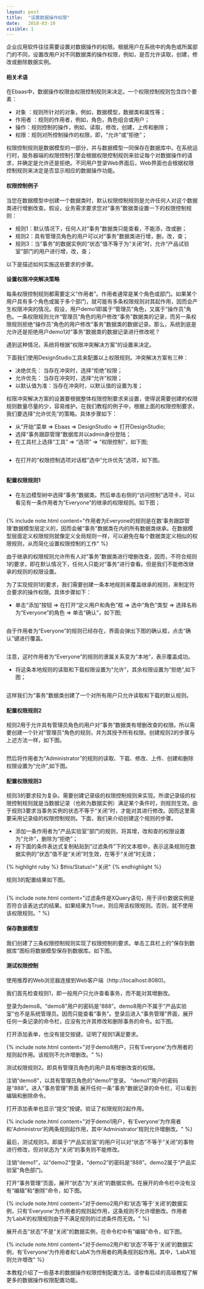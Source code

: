 ```yaml
---
layout: post
title:  "设置数据操作权限"
date:   2018-03-10
visible: 1
---
```


企业应用软件往往需要设置对数据操作的权限。根据用户在系统中的角色或所属部门的不同，设置改用户对不同数据类的操作权限，例如，是否允许读取，创建，修改或删除数据实例。

#### 相关术语

在Ebaas中，数据操作权限由权限控制规则来决定。一个权限控制规则包含四个要素：

* 对象 ：规则所针对的对象，例如，数据模型，数据类和属性等；
* 作用者 ：规则的作用者，例如，角色，角色组合或用户；
* 操作：规则控制的操作，例如，读取，修改，创建，上传和删除；
* 权限：规则对所控制操作的权限，即，“允许”或“拒绝”；

权限控制规则是数据模型的一部分，并与数据模型一同保存在数据库中。在系统运行时，服务器端的权限控制引擎会根据权限控制规则来验证每个对数据操作的请求，并确定是允许还是拒绝。不同用户登录Web界面后，Web界面也会根据权限控制规则来决定是否显示相应的数据操作功能。

#### 权限控制例子

当您在数据模型中创建一个数据类时，默认权限控制规则是允许任何人对这个数据类进行增删改查。假设，业务需求要求您对“事务”数据类设置一下的权限控制规则：

* 规则1：默认情况下，任何人对“事务”数据类只能查看，不能添，改或删；
* 规则2：具有管理员角色的用户可以对“事务”数据类进行增，删，改，查；
* 规则3：当“事务”的数据实例的“状态”值不等于为“关闭”时，允许“产品试验室”部门的用户进行增，改，查；

以下是描述如何实施这些要求的步骤。

#### 设置权限冲突解决策略

每条权限控制规则都需要定义“作用者”。作用者通常是某个角色或部门。如果某个用户具有多个角色或属于多个部门，就可能有多条权限规则对其起作用，因而会产生权限冲突的情况。假设，用户demo1即属于“管理员”角色，又属于“操作员”角色。一条权限规则允许“管理员”角色的用户修改“事务”数据类的记录，而另一条权限规则拒绝“操作员”角色的用户修改“事务”数据类的数据记录。那么，系统到底是允许还是拒绝用户demo1对“事务”数据类的数据记录进行修改呢？

遇到这种情况，系统将根据“权限冲突解决方案”的设置来决定。

下面我们使用DesignStudio工具来配置以上权限规则。冲突解决方案有三种：

* 决绝优先： 当存在冲突时，选择“拒绝”权限；
* 允许优先： 当存在冲突时，选择“允许”权限；
* 以默认值为准：当存在冲突时，以默认值的设置为准；

权限冲突解决方案的设置要根据整体权限控制要求来设置，使得说需要创建的权限规则数量尽量的少，容易维护。在我们教程的例子中，根据上面的权限控制要求，我们要选择“允许优先”的策略。具体步骤如下：

* 从“开始”菜单 => Ebaas => DesignStudio => 打开DesignStudio;
* 选择“事务跟踪管理”数据库并以admin身份登陆；
* 在工具栏上选择“工具” => “选项” => “权限控制”，如下图;

<img src="{{'/assets/img/2018-3-10-Tutorial-设置数据操作权限11.png' | prepend: site.baseurl }}" alt="">

* 在打开的“权限控制选项对话框”选中“允许优先”选项，如下图。

<img src="{{'/assets/img/2018-3-10-Tutorial-设置数据操作权限12.png' | prepend: site.baseurl }}" alt="">

#### 配置权限规则1

* 在左边模型树中选择“事务”数据类。然后单击右侧的“访问控制”选项卡，可以看见有一条作用者为“Everyone”的继承的权限规则。如下图；

<img src="{{'/assets/img/2018-3-10-Tutorial-设置数据操作权限1.png' | prepend: site.baseurl }}" alt="">

{% include note.html content="作用者为Everyone的规则是在数‘事务跟踪管理’数据模型层定义的，因而会被“事务”数据类在内的所有数据类继承。在数据模型层面定义权限规则就像定义全局规则一样，可以避免在每个数据类定义相似的权限规则，从而简化设置权限控制的工作" %}

由于继承的权限规则允许所有人对“事务”数据类进行增删改查，因而，不符合规则1的要求，即在默认情况下，任何人只能对“事务”进行查看。但是我们不能修改继承的规则的权限设置。

为了实现规则1的要求，我们需要创建一条本地规则来覆盖继承的规则，来制定符合要求的操作权限。具体步骤如下：

* 单击“添加”按钮 => 在打开“定义用户和角色”框 => 选中“角色”类型 => 选择名称为“Everyone”的角色 => 单击“确认”，如下图;

<img src="{{'/assets/img/2018-3-10-Tutorial-设置数据操作权限2.png' | prepend: site.baseurl }}" alt="">

由于作用者为“Everyone”的规则已经存在，界面会弹出下图的确认框，点击“确认”键进行覆盖。

<img src="{{'/assets/img/2018-3-10-Tutorial-设置数据操作权限3.png' | prepend: site.baseurl }}" alt="">

注意，这时作用者为“Everyone”的规则的隶属关系变为“本地”，表示覆盖成功。

* 将这条本地规则的读取和下载权限设置为“允许”，其余权限设置为“拒绝”,如下图；

<img src="{{'/assets/img/2018-3-10-Tutorial-设置数据操作权限4.png' | prepend: site.baseurl }}" alt="">

这样我们为“事务”数据类创建了一个对所有用户只允许读取和下载的默认规则。

#### 配置权限规则2

规则2用于允许具有管理员角色的用户对“事务”数据类有增删改查的权限。所以需要创建一个针对“管理员”角色的规则，并为其授予所有权限。创建规则2的步骤与上述方法一样，如下图。

<img src="{{'/assets/img/2018-3-10-Tutorial-设置数据操作权限5.png' | prepend: site.baseurl }}" alt="">

然后将作用者为“Administrator”的规则的读取、下载、修改、上传、创建和删除权限设置为“允许”,如下图。
<img src="{{'/assets/img/2018-3-10-Tutorial-设置数据操作权限6.png' | prepend: site.baseurl }}" alt="">

#### 配置权限规则3

规则3的要求较为复杂。需要创建记录级的权限控制规则来实现。所谓记录级的权限控制规则就是当数据记录（也称为数据实例）满足某个条件时，则规则生效。由于规则3要求当事务实例的状态不等于“关闭”时，才能对其进行修改。因而这里需要采用记录级的权限控制规则。下面，我们来介绍创建这个规则的步骤。

* 添加一条作用者为“产品实验室”部门的规则，将其增，改和查的权限设置为”允许“，删除为“拒绝”；
* 将下面的条件表达式复制粘贴到“过滤条件”下的文本框中，表示这条规则在数据实例的“状态”值不是“关闭”时生效，在等于“关闭”时无效；

{% highlight ruby %}
$this/Status!="关闭"
{% endhighlight %}

规则3的配置结果如下图。

<img src="{{'/assets/img/2018-3-10-Tutorial-设置数据操作权限8.png' | prepend: site.baseurl }}" alt="">

{% include note.html content="过滤条件是XQuery语句，用于评价数据实例是否符合该表达式的结果。如果结果为True，则应用该权限规则。否则，就不使用该权限规则。" %}

#### 保存数据模型

我们创建了三条权限控制规则实现了权限控制的要求。单击工具栏上的“保存到数据库”图标将数据模型保存到数据库。如下图。
<img src="{{'/assets/img/2018-3-10-Tutorial-设置数据操作权限9.png' | prepend: site.baseurl }}" alt=""><br>

#### 测试权限控制

使用推荐的Web浏览器连接到Web客户端（http://localhost:8080)。

我们首先检查规则1，即一般用户只允许查看事务，而不能对其增删改。

登录为demo8。“demo8”用户的密码是“888”。demo8用户不属于“产品实验室”也不是系统管理员。因而只能查看“事务”。登录后进入“事务管理”界面，展开任何一条记录的命令栏，应没有允许其修改和删除事务的命令。如下图。
<img src="{{'/assets/img/2018-3-10-Tutorial-设置数据操作权限10.png' | prepend: site.baseurl }}" alt="">

打开添加表单，也没有提交按键。证明了规则1满足要求。

{% include note.html content="对于demo8用户，只有'Everyone'为作用者的规则起作用。该规则不允许增删改。" %}

测试权限规则2。即具有管理员角色的用户具有增删改查的权限。

注销“demo8”，以具有管理员角色的“demo1”登录。 “demo1”用户的密码是“888”。进入“事务管理”界面 展开任何一条“事务”数据记录的命令栏，可以看到编辑和删除命令。
<img src="{{'/assets/img/2018-3-10-Tutorial-设置数据操作权限15.png' | prepend: site.baseurl }}" alt=""><br>

打开添加表单也显示“提交”按键。验证了权限规则2起作用。

{% include note.html content="对于demo1用户，有'Everyone'为作用者和‘Administror’的两条规则起作用，其中‘Administrator’规则允许增删改。" %}

最后，测试规则3。即属于“产品实验室”的用户可以对“状态”不等于“关闭”的事物进行修改，但对状态为“关闭”的事务则不能修改。

注销“demo1”，以“demo2”登录，“demo2”的密码是“888”。demo2属于“产品实验室”角色部门。

打开“事务管理”页面，展开“状态”为“关闭”的数据实例。在展开的命令栏中没有没有“编辑”和“删除”命令，如下图。
<img src="{{'/assets/img/2018-3-10-Tutorial-设置数据操作权限14.png' | prepend: site.baseurl }}" alt=""><br>

{% include note.html content="对于demo2用户和‘状态’等于‘关闭’的数据实例，只有'Everyone'为作用者的规则起作用，这条规则不允许增删改。作用者为‘LabA’的权限规则由于不满足规则的过滤条件而无效。" %}

展开点击“状态”不是“关闭”的数据实例，在命令栏中有“编辑”命令，如下图。
<img src="{{'/assets/img/2018-3-10-Tutorial-设置数据操作权限13.png' | prepend: site.baseurl }}" alt=""><br>

{% include note.html content="对于demo2用户和‘状态’不等于‘关闭’的数据实例，有'Everyone'为作用者和‘LabA’为作用者的两条规则起作用。其中，‘LabA’规则允许增改" %}

本教程介绍了一些基本的数据操作权限控制配置方法。请参看后续的高级教程了解更多的数据操作权限配置功能。



